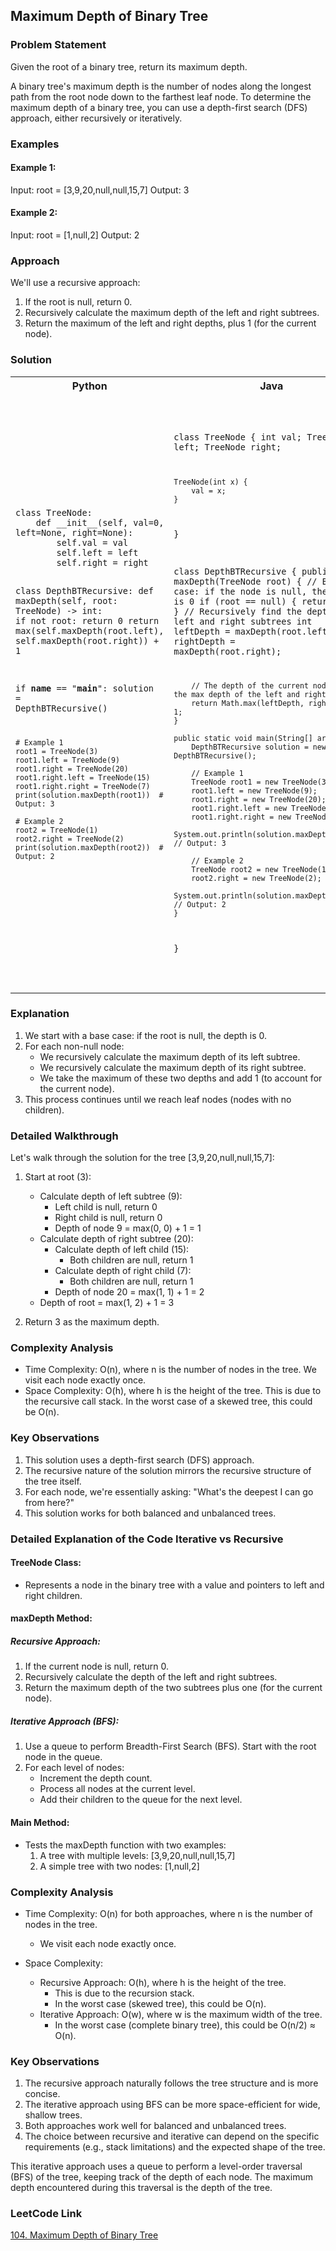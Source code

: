 ## Maximum Depth of Binary Tree

### Problem Statement

Given the root of a binary tree, return its maximum depth.

A binary tree's maximum depth is the number of nodes along the longest path from the root node down to the farthest leaf node.
To determine the maximum depth of a binary tree, you can use a depth-first search (DFS) approach, either recursively or iteratively.

### Examples

#### Example 1:

Input: root = [3,9,20,null,null,15,7]
Output: 3

#### Example 2:

Input: root = [1,null,2]
Output: 2

### Approach

We'll use a recursive approach:
1. If the root is null, return 0.
2. Recursively calculate the maximum depth of the left and right subtrees.
3. Return the maximum of the left and right depths, plus 1 (for the current node).

### Solution
<table>
<tr>
<th>Python</th>
<th>Java</th>
</tr>
<tr>
<td>
<pre><code class="python">
class TreeNode:
    def __init__(self, val=0, left=None, right=None):
        self.val = val
        self.left = left
        self.right = right

class DepthBTRecursive:
    def maxDepth(self, root: TreeNode) -> int:
        if not root:
            return 0
    return max(self.maxDepth(root.left), self.maxDepth(root.right)) + 1

if __name__ == "__main__":
solution = DepthBTRecursive()

    # Example 1
    root1 = TreeNode(3)
    root1.left = TreeNode(9)
    root1.right = TreeNode(20)
    root1.right.left = TreeNode(15)
    root1.right.right = TreeNode(7)
    print(solution.maxDepth(root1))  # Output: 3

    # Example 2
    root2 = TreeNode(1)
    root2.right = TreeNode(2)
    print(solution.maxDepth(root2))  # Output: 2

</code></pre>
</td>
<td>
<pre><code class="java">

class TreeNode {
int val;
TreeNode left;
TreeNode right;

    TreeNode(int x) {
        val = x;
    }
}

class DepthBTRecursive {
public int maxDepth(TreeNode root) {
// Base case: if the node is null, the depth is 0
if (root == null) {
return 0;
}
// Recursively find the depth of the left and right subtrees
int leftDepth = maxDepth(root.left);
int rightDepth = maxDepth(root.right);

        // The depth of the current node is 1 + the max depth of the left and right subtrees
        return Math.max(leftDepth, rightDepth) + 1;
    }

    public static void main(String[] args) {
        DepthBTRecursive solution = new DepthBTRecursive();

        // Example 1
        TreeNode root1 = new TreeNode(3);
        root1.left = new TreeNode(9);
        root1.right = new TreeNode(20);
        root1.right.left = new TreeNode(15);
        root1.right.right = new TreeNode(7);
        System.out.println(solution.maxDepth(root1));  // Output: 3

        // Example 2
        TreeNode root2 = new TreeNode(1);
        root2.right = new TreeNode(2);
        System.out.println(solution.maxDepth(root2));  // Output: 2
    }
}

</code></pre>
</td>
</tr>
</table>

### Explanation

1. We start with a base case: if the root is null, the depth is 0.
2. For each non-null node:
    - We recursively calculate the maximum depth of its left subtree.
    - We recursively calculate the maximum depth of its right subtree.
    - We take the maximum of these two depths and add 1 (to account for the current node).
3. This process continues until we reach leaf nodes (nodes with no children).

### Detailed Walkthrough

Let's walk through the solution for the tree [3,9,20,null,null,15,7]:

1. Start at root (3):
    - Calculate depth of left subtree (9):
        - Left child is null, return 0
        - Right child is null, return 0
        - Depth of node 9 = max(0, 0) + 1 = 1
    - Calculate depth of right subtree (20):
        - Calculate depth of left child (15):
            - Both children are null, return 1
        - Calculate depth of right child (7):
            - Both children are null, return 1
        - Depth of node 20 = max(1, 1) + 1 = 2
    - Depth of root = max(1, 2) + 1 = 3

2. Return 3 as the maximum depth.

### Complexity Analysis

- Time Complexity: O(n), where n is the number of nodes in the tree. We visit each node exactly once.
- Space Complexity: O(h), where h is the height of the tree. This is due to the recursive call stack. In the worst case of a skewed tree, this could be O(n).

### Key Observations

1. This solution uses a depth-first search (DFS) approach.
2. The recursive nature of the solution mirrors the recursive structure of the tree itself.
3. For each node, we're essentially asking: "What's the deepest I can go from here?"
4. This solution works for both balanced and unbalanced trees.

### Detailed Explanation of the Code Iterative vs Recursive

#### TreeNode Class:
- Represents a node in the binary tree with a value and pointers to left and right children.

#### maxDepth Method:

##### Recursive Approach:
1. If the current node is null, return 0.
2. Recursively calculate the depth of the left and right subtrees.
3. Return the maximum depth of the two subtrees plus one (for the current node).

##### Iterative Approach (BFS):
1. Use a queue to perform Breadth-First Search (BFS). Start with the root node in the queue.
2. For each level of nodes:
    - Increment the depth count.
    - Process all nodes at the current level.
    - Add their children to the queue for the next level.

#### Main Method:
- Tests the maxDepth function with two examples:
    1. A tree with multiple levels: [3,9,20,null,null,15,7]
    2. A simple tree with two nodes: [1,null,2]

### Complexity Analysis

- Time Complexity: O(n) for both approaches, where n is the number of nodes in the tree.
    - We visit each node exactly once.

- Space Complexity:
    - Recursive Approach: O(h), where h is the height of the tree.
        - This is due to the recursion stack.
        - In the worst case (skewed tree), this could be O(n).
    - Iterative Approach: O(w), where w is the maximum width of the tree.
        - In the worst case (complete binary tree), this could be O(n/2) ≈ O(n).

### Key Observations

1. The recursive approach naturally follows the tree structure and is more concise.
2. The iterative approach using BFS can be more space-efficient for wide, shallow trees.
3. Both approaches work well for balanced and unbalanced trees.
4. The choice between recursive and iterative can depend on the specific requirements (e.g., stack limitations) and the expected shape of the tree.

This iterative approach uses a queue to perform a level-order traversal (BFS) of the tree, keeping track of the depth of each node. The maximum depth encountered during this traversal is the depth of the tree.

### LeetCode Link

[104. Maximum Depth of Binary Tree](https://leetcode.com/problems/maximum-depth-of-binary-tree/)